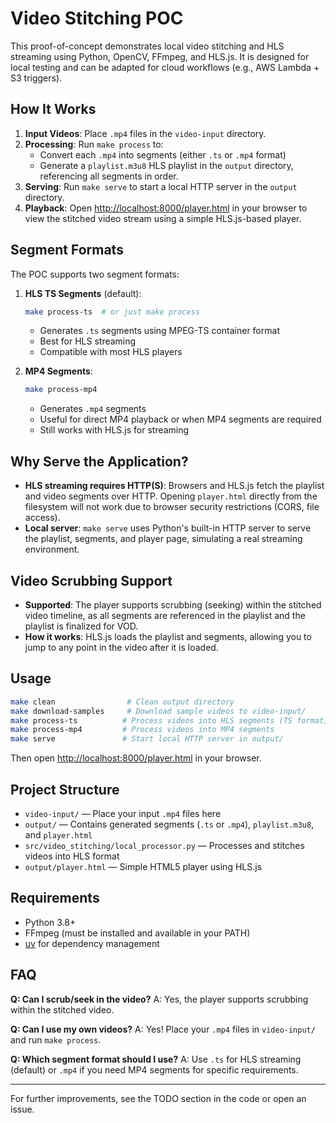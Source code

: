 # Video Stitching POC

This proof-of-concept demonstrates local video stitching and HLS streaming using Python, OpenCV, FFmpeg, and HLS.js. It is designed for local testing and can be adapted for cloud workflows (e.g., AWS Lambda + S3 triggers).

## How It Works

1. **Input Videos**: Place `.mp4` files in the `video-input` directory.
2. **Processing**: Run `make process` to:
   - Convert each `.mp4` into segments (either `.ts` or `.mp4` format)
   - Generate a `playlist.m3u8` HLS playlist in the `output` directory, referencing all segments in order.
3. **Serving**: Run `make serve` to start a local HTTP server in the `output` directory.
4. **Playback**: Open [http://localhost:8000/player.html](http://localhost:8000/player.html) in your browser to view the stitched video stream using a simple HLS.js-based player.

## Segment Formats

The POC supports two segment formats:

1. **HLS TS Segments** (default):
   ```sh
   make process-ts  # or just make process
   ```
   - Generates `.ts` segments using MPEG-TS container format
   - Best for HLS streaming
   - Compatible with most HLS players

2. **MP4 Segments**:
   ```sh
   make process-mp4
   ```
   - Generates `.mp4` segments
   - Useful for direct MP4 playback or when MP4 segments are required
   - Still works with HLS.js for streaming

## Why Serve the Application?

- **HLS streaming requires HTTP(S)**: Browsers and HLS.js fetch the playlist and video segments over HTTP. Opening `player.html` directly from the filesystem will not work due to browser security restrictions (CORS, file access).
- **Local server**: `make serve` uses Python's built-in HTTP server to serve the playlist, segments, and player page, simulating a real streaming environment.

## Video Scrubbing Support

- **Supported**: The player supports scrubbing (seeking) within the stitched video timeline, as all segments are referenced in the playlist and the playlist is finalized for VOD.
- **How it works**: HLS.js loads the playlist and segments, allowing you to jump to any point in the video after it is loaded.

## Usage

```sh
make clean                # Clean output directory
make download-samples     # Download sample videos to video-input/
make process-ts          # Process videos into HLS segments (TS format)
make process-mp4         # Process videos into MP4 segments
make serve               # Start local HTTP server in output/
```

Then open [http://localhost:8000/player.html](http://localhost:8000/player.html) in your browser.

## Project Structure

- `video-input/` — Place your input `.mp4` files here
- `output/`      — Contains generated segments (`.ts` or `.mp4`), `playlist.m3u8`, and `player.html`
- `src/video_stitching/local_processor.py` — Processes and stitches videos into HLS format
- `output/player.html` — Simple HTML5 player using HLS.js

## Requirements
- Python 3.8+
- FFmpeg (must be installed and available in your PATH)
- [uv](https://github.com/astral-sh/uv) for dependency management

## FAQ

**Q: Can I scrub/seek in the video?**
A: Yes, the player supports scrubbing within the stitched video.

**Q: Can I use my own videos?**
A: Yes! Place your `.mp4` files in `video-input/` and run `make process`.

**Q: Which segment format should I use?**
A: Use `.ts` for HLS streaming (default) or `.mp4` if you need MP4 segments for specific requirements.

---

For further improvements, see the TODO section in the code or open an issue.
